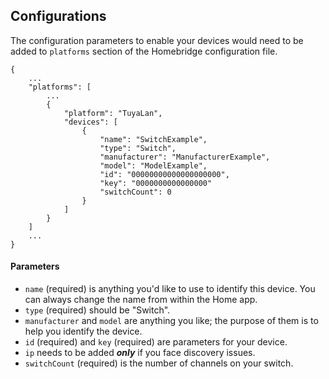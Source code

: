 ## Configurations
The configuration parameters to enable your devices would need to be added to `platforms` section of the Homebridge configuration file.
```json5
{
    ...
    "platforms": [
        ...
        {
            "platform": "TuyaLan",
            "devices": [
                {
                    "name": "SwitchExample",
                    "type": "Switch",
                    "manufacturer": "ManufacturerExample",
                    "model": "ModelExample",
                    "id": "00000000000000000000",
                    "key": "0000000000000000"
                    "switchCount": 0
                }
            ]
        }
    ]
    ...
}
```
#### Parameters
* `name` (required) is anything you'd like to use to identify this device. You can always change the name from within the Home app.
* `type` (required) should be "Switch".
* `manufacturer` and `model` are anything you like; the purpose of them is to help you identify the device.
* `id` (required) and `key` (required) are parameters for your device.
* `ip` needs to be added **_only_** if you face discovery issues.
* `switchCount` (required) is the number of channels on your switch.
